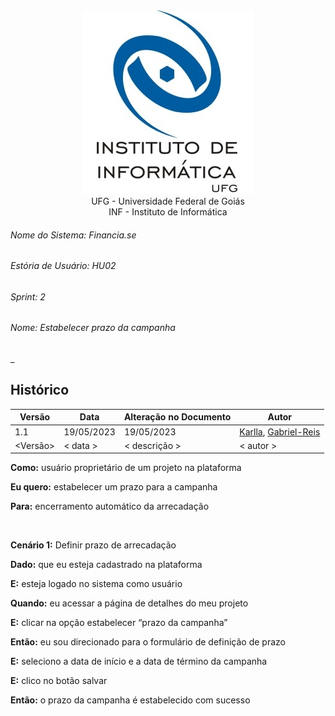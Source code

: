<div align=center>
  <img src="/imagens/INFVertical.jpg">
</div>


<div align="center">UFG - Universidade Federal de Goiás</div>
<div align="center">INF - Instituto de Informática</div>

###### Nome do Sistema: Financia.se
###### Estória de Usuário: HU02
###### Sprint: 2
###### Nome: _Estabelecer prazo da campanha_
_

## Histórico
|**Versão**|**Data**|**Alteração no Documento**|**Autor**|
|------|----|---------|-----|
|1.1|19/05/2023|19/05/2023|[Karlla](https://github.com/karllaloane), [Gabriel-Reis](https://github.com/gabrielreisdvs)|
|<Versão>|< data >|< descrição >|< autor >|



**Como:** usuário proprietário de um projeto na plataforma

**Eu quero:** estabelecer um prazo para a campanha

**Para:** encerramento automático da arrecadação

<br />

**Cenário 1:** Definir prazo de arrecadação

**Dado:** que eu esteja cadastrado na plataforma

**E:** esteja logado no sistema como usuário

**Quando:** eu acessar a página de detalhes do meu projeto

**E:** clicar na opção estabelecer “prazo da campanha”

**Então:** eu sou direcionado para o formulário de definição de prazo

**E:** seleciono a data de início e a data de término da campanha

**E:** clico no botão salvar

**Então:** o prazo da campanha é estabelecido com sucesso


</DIV>
